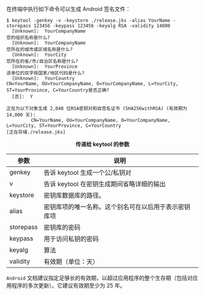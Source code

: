 在终端中执行如下命令可以生成 Android 签名文件：

```shell
$ keytool -genkey -v -keystore ./release.jks -alias YourName -storepass 123456 -keypass 123456 -keyalg RSA -validity 14000
  [Unknown]:  YourCompanyName
您的组织名称是什么?
  [Unknown]:  YourCompanyName
您所在的城市或区域名称是什么?
  [Unknown]:  YourCity
您所在的省/市/自治区名称是什么?
  [Unknown]:  YourProvince
该单位的双字母国家/地区代码是什么?
  [Unknown]:  YourCountry
CN=YourName, OU=YourCompanyName, O=YourCompanyName, L=YourCity, ST=YourProvince, C=YourCountry是否正确?
  [否]:  Y

正在为以下对象生成 2,048 位RSA密钥对和自签名证书 (SHA256withRSA) (有效期为 14,000 天):
         CN=YourName, OU=YourCompanyName, O=YourCompanyName, L=YourCity, ST=YourProvince, C=YourCountry
[正在存储./release.jks]
```

<center><b>传递给 keytool 的参数</b></center>

| 参数      | 说明                                                 |
| --------- | ---------------------------------------------------- |
| genkey    | 告诉 keytool 生成一个公/私钥对                       |
| v         | 告诉 keytool 在密钥生成期间省略详细的输出            |
| keystore  | 密钥库数据库的路径。                                 |
| alias     | 密钥库项的唯一名称。这个别名可在以后用于表示密钥库项 |
| storepass | 密钥库的密码                                         |
| keypass   | 用于访问私钥的密码                                   |
| keyalg    | 算法                                                 |
| validity  | 有效期（单位：天）                                   |

`Android` 文档建议指定足够长的有效期，以超过应用程序的整个生存期（包括对应用程序的多次更新）。它建议有效期至少为 25 年。